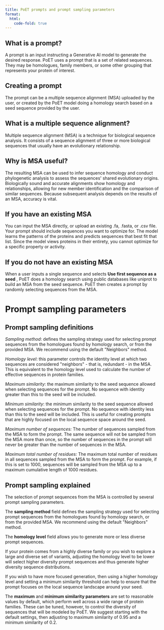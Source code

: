 ```yaml
---
title: PoET prompts and prompt sampling parameters
format:
  html:
    code-fold: true
---
```


## What is a prompt?

A prompt is an input instructing a Generative AI model to generate the desired response. PoET uses a prompt that is a set of related sequences. They may be homologues, family members, or some other grouping that represents your protein of interest.

## Creating a prompt

The prompt can be a multiple sequence alignment (MSA) uploaded by the user, or created by the PoET model doing a homology search based on a seed sequence provided by the user.

## What is a multiple sequence alignment?

Multiple sequence alignment (MSA) is a technique for biological sequence analysis. It consists of a sequence alignment of three or more biological sequences that usually have an evolutionary relationship.

## Why is MSA useful?

The resulting MSA can be used to infer sequence homology and conduct phylogenetic analysis to assess the sequences' shared evolutionary origins. Biologically sound and accurate alignments show homology and relationships, allowing for new member identification and the comparison of similar sequences. Because subsequent analysis depends on the results of an MSA, accuracy is vital.

## If you have an existing MSA

You can input the MSA directly, or upload an existing .fa, .fasta, or .csv file. Your prompt should include sequences you want to optimize for. The model learns the patterns of the proteins and predicts sequences that best fit that list. Since the model views proteins in their entirety, you cannot optimize for a specific property or activity.

## If you do not have an existing MSA

When a user inputs a single sequence and selects **Use first sequence as a seed** , PoET does a homology search using public databases like uniprot to build an MSA from the seed sequence. PoET then creates a prompt by randomly selecting sequences from the MSA.

# Prompt sampling parameters

## Prompt sampling definitions

_Sampling method_: defines the sampling strategy used for selecting prompt sequences from the homologues found by homology search, or from the provided MSA. We recommend using the default "Neighbors" method.

_Homology level_: this parameter controls the identity level at which two sequences are considered "neighbors" - that is, redundant - in the MSA. This is equivalent to the homology level used to calculate the number of effective sequences in protein families.

_Maximum similarity_: the maximum similarity to the seed sequence allowed when selecting sequences for the prompt. No sequence with identity greater than this to the seed will be included.

_Minimum similarity_: the minimum similarity to the seed sequence allowed when selecting sequences for the prompt. No sequence with identity less than this to the seed will be included. This is useful for creating prompts that are highly focused on the local sequence space around the seed.

_Maximum number of sequences:_ The number of sequences sampled from the MSA to form the prompt. The same sequence will not be sampled from the MSA more than once, so the number of sequences in the prompt will never be greater than the number of sequences in the MSA.

_Maximum total number of residues:_ The maximum total number of residues in all sequences sampled from the MSA to form the prompt. For example, if this is set to 1000, sequences will be sampled from the MSA up to a maximum cumulative length of 1000 residues.

## Prompt sampling explained

The selection of prompt sequences from the MSA is controlled by several prompt sampling parameters.

The **sampling method** field defines the sampling strategy used for selecting prompt sequences from the homologues found by homology search, or from the provided MSA. We recommend using the default "Neighbors" method.

The **homology level** field allows you to generate more or less diverse prompt sequences.

If your protein comes from a highly diverse family or you wish to explore a large and diverse set of variants, adjusting the homology level to be lower will select higher diversity prompt sequences and thus generate higher diversity sequence distributions.

If you wish to have more focused generation, then using a higher homology level and setting a minimum similarity threshold can help to ensure that the prompt focuses on the local sequence landscape around your seed.

The **maximum** and **minimum similarity parameters** are set to reasonable values by default, which perform well across a wide range of protein families. These can be tuned, however, to control the diversity of sequences that will be modeled by PoET. We suggest starting with the default settings, then adjusting to maximum similarity of 0.95 and a minimum similarity of 0.2.